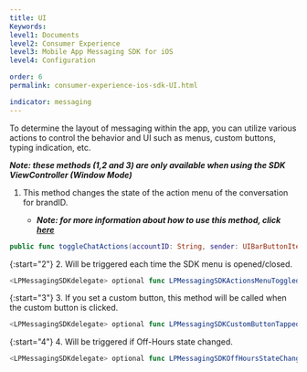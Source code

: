 ```yaml
---
title: UI
Keywords:
level1: Documents
level2: Consumer Experience
level3: Mobile App Messaging SDK for iOS
level4: Configuration

order: 6
permalink: consumer-experience-ios-sdk-UI.html

indicator: messaging
---
```


To determine the layout of messaging within the app, you can utilize various actions to control the behavior and UI such as menus, custom buttons, typing indication, etc.

_**Note: these methods (1,2 and 3) are only available when using the SDK ViewController (Window Mode)**_

1. This method changes the state of the action menu of the conversation for brandID.

    * _**Note: for more information about how to use this method, click [here](consumer-experience-ios-sdk-messaging-methods.html#togglechatactions)**_

```swift
public func toggleChatActions(accountID: String, sender: UIBarButtonItem? = nil)
```

{:start="2"}
2. Will be triggered each time the SDK menu is opened/closed.

```swift
<LPMessagingSDKdelegate> optional func LPMessagingSDKActionsMenuToggled(toggled: Bool)
```

{:start="3"}
3. If you set a custom button, this method will be called when the custom button is clicked.

```swift
<LPMessagingSDKdelegate> optional func LPMessagingSDKCustomButtonTapped()
```

{:start="4"}
4. Will be triggered if Off-Hours state changed.

```swift
<LPMessagingSDKdelegate> optional func LPMessagingSDKOffHoursStateChanged(isOffHours: Bool, brandID: String)
```

